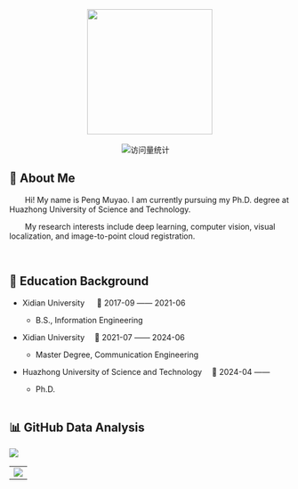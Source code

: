 <div align="center">

  <!-- knock code pictures 敲代码的图片 -->
  <picture>
    <source media="(prefers-color-scheme: dark)" srcset="https://cdn.jsdelivr.net/gh/sun0225SUN/sun0225SUN/assets/images/coding.gif" />
    <source media="(prefers-color-scheme: light)" srcset="https://cdn.jsdelivr.net/gh/sun0225SUN/sun0225SUN/assets/images/developer.svg" height="225px" />
    <img src="https://cdn.jsdelivr.net/gh/sun0225SUN/sun0225SUN/assets/images/coding.gif" />
  </picture>

  <!-- for beauty 留个空行好看点 -->
  <div>&nbsp;</div>


<!-- profile logo 个人资料徽标 -->
  <div>
    <img src="https://komarev.com/ghpvc/?username=muyao99&label=Views&color=orange&style=flat" alt="访问量统计" />&emsp;
  </div>

</div>

<tr><td>

##  🤺 About Me

<p>&emsp;&emsp;Hi! My name is Peng Muyao. I am currently pursuing my Ph.D. degree at Huazhong University of Science and Technology.</p>
<p>&emsp;&emsp;My research interests include deep learning, computer vision, visual localization, and image-to-point cloud registration.</p>


  <!-- for beauty 留个空行好看点 -->
  <div>&nbsp;</div>

</td></tr>

<tr><td>

## 🏢 Education Background

- Xidian University &emsp; 📌 2017-09 —— 2021-06

  - B.S., Information Engineering

- Xidian University  📌 2021-07 —— 2024-06

  - Master Degree, Communication Engineering

- Huazhong University of Science and Technology  📌 2024-04 ——

  - Ph.D.


  <!-- for beauty 留个空行好看点 -->
  <div>&nbsp;</div>
  
</td></tr>

## 📊 GitHub Data Analysis

<!-- GitHub 数据统计 -->

<img src= "https://github-readme-stats-git-masterrstaa-rickstaa.vercel.app/api?username=muyao99&hide_title=true&hide_border=true&show_icons=true&include_all_commits=true&line_height=21text_color=000&icon_color=000&bg_color=0,ea6161,ffc64d,fffc4d,52fa5a&theme=graywhite" /> 

<!-- GitHub Activity Graph GitHub 活动图 -->
<table>
  <tr>
    <td>
      <picture>
        <source media="(prefers-color-scheme: dark)"  srcset="https://github-readme-activity-graph.vercel.app/graph?username=muyao99&theme=tokyo-night" />
        <source media="(prefers-color-scheme: light)" srcset="https://github-readme-activity-graph.vercel.app/graph?username=muyao99&theme=xcode" />
        <img src="https://github-readme-activity-graph.vercel.app/graph?username=muyao99&theme=tokyo-night" />
      </picture>
  </tr>
</table>
